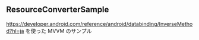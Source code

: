 ## ResourceConverterSample

https://developer.android.com/reference/android/databinding/InverseMethod?hl=ja
を使った MVVM のサンプル


